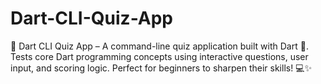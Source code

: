 # Dart-CLI-Quiz-App
🎯 Dart CLI Quiz App – A command-line quiz application built with Dart 🎯. Tests core Dart programming concepts using interactive questions, user input, and scoring logic. Perfect for beginners to sharpen their skills! 💻✨
